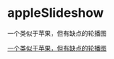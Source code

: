 # appleSlideshow
一个类似于苹果，但有缺点的轮播图

[一个类似于苹果，但有缺点的轮播图](https://lrt97.github.io/appleSlideshow/play.html)
